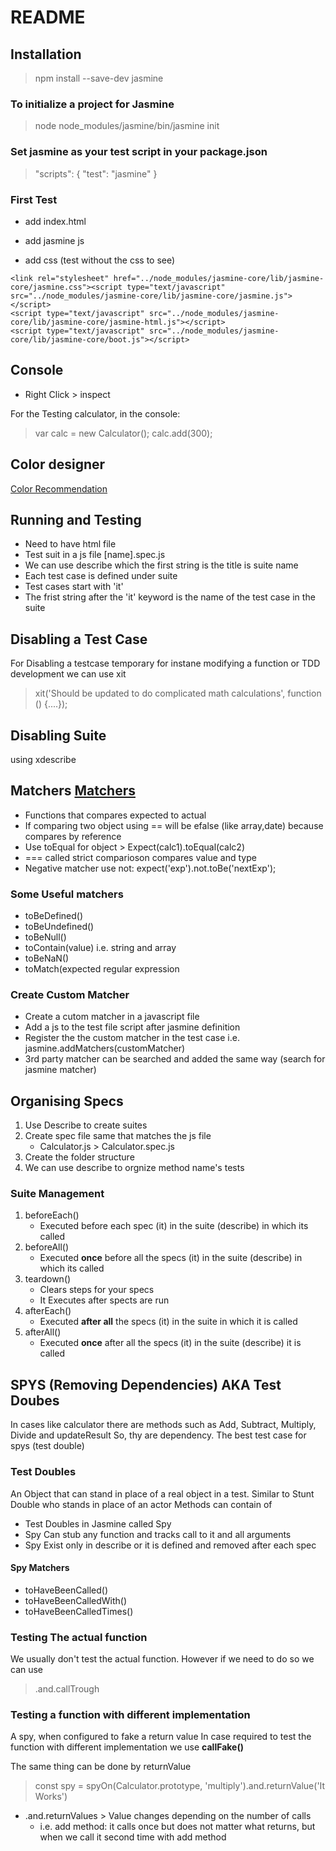 # README

## Installation

>npm install --save-dev jasmine

### To initialize a project for Jasmine

>node node_modules/jasmine/bin/jasmine init

### Set jasmine as your test script in your package.json

>"scripts": { "test": "jasmine" }

### First Test

* add index.html

* add jasmine js

* add css (test without the css to see)

>
    <link rel="stylesheet" href="../node_modules/jasmine-core/lib/jasmine-core/jasmine.css"><script type="text/javascript" src="../node_modules/jasmine-core/lib/jasmine-core/jasmine.js"></script>
    <script type="text/javascript" src="../node_modules/jasmine-core/lib/jasmine-core/jasmine-html.js"></script>
    <script type="text/javascript" src="../node_modules/jasmine-core/lib/jasmine-core/boot.js"></script>

## Console

* Right Click > inspect

For the Testing calculator, in the console:

> var calc = new Calculator();
> calc.add(300);

## Color designer

[Color Recommendation](http://paletton.com/#uid=13s0u0karjQ4CtD7FodcpeHiScn)

## Running and Testing

* Need to have html file
* Test suit in a js file [name].spec.js
* We can use describe which the first string is the title is suite name
* Each test case is defined under suite
* Test cases start with 'it'
* The frist string after the 'it' keyword is the name of the test case in the suite

## Disabling a Test Case

For Disabling a testcase temporary for instane modifying a function or TDD development we can use xit
> xit('Should be updated to do complicated math calculations', function () {....});

## Disabling Suite

using xdescribe

## Matchers [Matchers](https://jasmine.github.io/api/3.3/matchers.html)

* Functions that compares expected to actual
* If comparing two object using == will be efalse (like array,date) because compares by reference
* Use toEqual for object > Expect(calc1).toEqual(calc2)
* === called strict comparioson compares value and type
* Negative matcher use not:   expect('exp').not.toBe('nextExp');

### Some Useful matchers

* toBeDefined()
* toBeUndefined()
* toBeNull()
* toContain(value) i.e. string and array
* toBeNaN()
* toMatch(expected regular expression

### Create Custom Matcher

* Create a cutom matcher in a javascript file
* Add a js to the test file script after jasmine definition
* Register the the custom matcher in the test case i.e. jasmine.addMatchers(customMatcher)
* 3rd party matcher can be searched and added the same way (search for jasmine matcher)

## Organising Specs

1. Use Describe to create suites
2. Create spec file same that matches the js file
    * Calculator.js > Calculator.spec.js
3. Create the folder structure
4. We can use describe to orgnize method name's tests

### Suite Management

1. beforeEach()
    * Executed before each spec (it) in the suite (describe) in which its called
2. beforeAll()
    * Executed __once__ before all the specs (it) in the suite (describe) in which its called
3. teardown()
    * Clears steps for your specs
    * It Executes after spects are run
4. afterEach()
    * Executed __after all__ the specs (it) in the suite in which it is called
5. afterAll()
    * Executed __once__ after all the specs (it) in the suite (describe) it is called

## SPYS (Removing Dependencies) AKA Test Doubes

In cases like calculator there are methods such as Add, Subtract, Multiply, Divide and updateResult
So, thy are dependency. The best test case for spys (test double)

### Test Doubles

An Object that can stand in place of a real object in a test. Similar to Stunt Double who stands in place of an actor
Methods can contain of

* Test Doubles in Jasmine called Spy
* Spy Can stub any function and tracks call to it and all arguments
* Spy Exist only in describe or it is defined and removed after each spec

#### Spy Matchers

* toHaveBeenCalled()
* toHaveBeenCalledWith()
* toHaveBeenCalledTimes()

### Testing The actual function

We usually don't test the actual function. However if we need to do so we can use
> .and.callTrough

### Testing a function with different implementation

A spy, when configured to fake a return value
In case required to test the function with different implementation we use __callFake()__

The same thing can be done by returnValue
> const spy = spyOn(Calculator.prototype, 'multiply').and.returnValue('It Works')

* .and.returnValues >  Value changes depending on the number of calls
  * i.e. add method: it calls once but does not matter what returns, but when we call it second time with add method